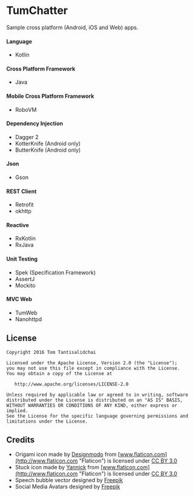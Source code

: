 # TumChatter

Sample cross platform (Android, iOS and Web) apps.

#### Language
- Kotlin

#### Cross Platform Framework
- Java

#### Mobile Cross Platform Framework
- RoboVM

#### Dependency Injection
- Dagger 2
- KotterKnife (Android only)
- ButterKnife (Android only)

#### Json
- Gson

#### REST Client
- Retrofit
- okhttp

#### Reactive
- RxKotlin
- RxJava

#### Unit Testing
- Spek (Specification Framework)
- AssertJ
- Mockito

#### MVC Web
- TumWeb
- Nanohttpd


## License
    Copyright 2016 Tom Tantisalidchai

    Licensed under the Apache License, Version 2.0 (the "License");
    you may not use this file except in compliance with the License.
    You may obtain a copy of the License at

       http://www.apache.org/licenses/LICENSE-2.0

    Unless required by applicable law or agreed to in writing, software
    distributed under the License is distributed on an "AS IS" BASIS,
    WITHOUT WARRANTIES OR CONDITIONS OF ANY KIND, either express or implied.
    See the License for the specific language governing permissions and
    limitations under the License.

## Credits

- Origami icon made by [Designmodo](http://www.designmodo.com "Designmodo") from
  [www.flaticon.com](http://www.flaticon.com "Flaticon") is licensed under
  [CC BY 3.0](http://creativecommons.org/licenses/by/3.0/ "Creative Commons BY 3.0")
- Stuck icon made by <a href="http://yanlu.de" title="Yannick">Yannick</a> from
  [www.flaticon.com](http://www.flaticon.com "Flaticon") is licensed under
  [CC BY 3.0](http://creativecommons.org/licenses/by/3.0/ "Creative Commons BY 3.0")
- Speech bubble vector designed by [Freepik](http://www.freepik.com/free-photos-vectors/speech-bubble)
- Social Media Avatars designed by [Freepik](http://www.freepik.com/free-vector/social-media-avatars-template_722459.htm)